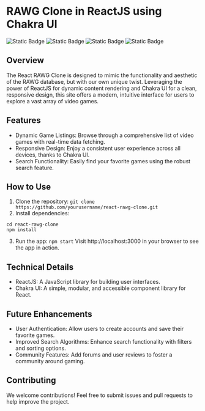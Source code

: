 # RAWG Clone in ReactJS using Chakra UI

![Static Badge](https://img.shields.io/badge/RAWG%20Clone-Project-blue) ![Static Badge](https://img.shields.io/badge/ReactJS-Learning%20React-green) ![Static Badge](https://img.shields.io/badge/Chakra%20UI-Learning%20React-green) ![Static Badge](https://img.shields.io/badge/Responsive%20Design-Learning%20React-green)

## Overview
The React RAWG Clone is designed to mimic the functionality and aesthetic of the RAWG database, but with our own unique twist. Leveraging the power of ReactJS for dynamic content rendering and Chakra UI for a clean, responsive design, this site offers a modern, intuitive interface for users to explore a vast array of video games.

## Features
- Dynamic Game Listings: Browse through a comprehensive list of video games with real-time data fetching.
- Responsive Design: Enjoy a consistent user experience across all devices, thanks to Chakra UI.
- Search Functionality: Easily find your favorite games using the robust search feature.

## How to Use
1. Clone the repository:
``
git clone https://github.com/yourusername/react-rawg-clone.git
``
2. Install dependencies:
```
cd react-rawg-clone
npm install
```
3. Run the app:
``
npm start
``
Visit http://localhost:3000 in your browser to see the app in action.

## Technical Details
- ReactJS: A JavaScript library for building user interfaces.
- Chakra UI: A simple, modular, and accessible component library for React.

## Future Enhancements
- User Authentication: Allow users to create accounts and save their favorite games.
- Improved Search Algorithms: Enhance search functionality with filters and sorting options.
- Community Features: Add forums and user reviews to foster a community around gaming.

## Contributing
We welcome contributions! Feel free to submit issues and pull requests to help improve the project.
